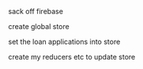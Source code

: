 sack off firebase

create global store

set the loan applications into store

create my reducers etc to update store
